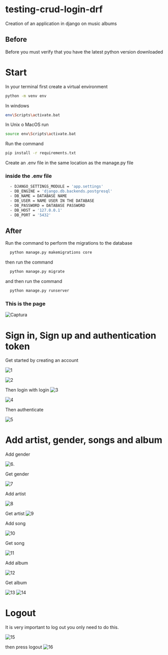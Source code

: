 # testing-crud-login-drf
Creation of an application in django on music albums

## Before
Before you must verify that you have the latest python version downloaded

# Start
In your terminal
first create a virtual environment
```sh
python -m venv env
```
In windows
```sh
env\Scripts\activate.bat
```
In Unix o MacOS run
```sh
source env\Scripts\activate.bat
```
Run the command
```sh
pip install -r requirements.txt
```

Create an .env file in the same location as the manage.py file

### inside the .env file
```sh
  - DJANGO_SETTINGS_MODULE = 'app.settings'
  - DB_ENGINE = 'django.db.backends.postgresql'
  - DB_NAME = DATABASE NAME
  - DB_USER = NAME USER IN THE DATABASE
  - DB_PASSWORD = DATABASE PASSWORD
  - DB_HOST = '127.0.0.1'
  - DB_PORT = '5432'
```

## After
Run the command to perform the migrations to the database
```sh
  python manage.py makemigrations core
```
then run the command

```sh
  python manage.py migrate
```
and then run the command
```sh
  python manage.py runserver
```


### This is the page
![Captura](https://user-images.githubusercontent.com/58866695/148984889-830df87e-2aad-4e4c-b2b7-73c56aa59844.PNG)


# Sign in, Sign up and authentication token
Get started by creating an account

![1](https://user-images.githubusercontent.com/58866695/148984917-87763db7-2da3-43ee-8f31-2aa64a252218.PNG)

![2](https://user-images.githubusercontent.com/58866695/148984936-fb499fed-ad5f-4914-a18d-d9d2c7bf02cf.PNG)


Then login with login
![3](https://user-images.githubusercontent.com/58866695/148984974-a426deb0-2189-4db4-b689-7f7d62fada3d.PNG)


![4](https://user-images.githubusercontent.com/58866695/148983878-8338d2a9-bf39-4bac-b243-ed6533e0ec23.PNG)

Then authenticate

![5](https://user-images.githubusercontent.com/58866695/148984055-155c937c-f706-4595-9211-de279ab1289a.PNG)

# Add artist, gender, songs and album

Add gender

![6](https://user-images.githubusercontent.com/58866695/148985143-ad5bc27c-2d6f-42f6-8c5a-748f53af6512.PNG).

Get gender

![7](https://user-images.githubusercontent.com/58866695/148985230-af358f3b-5750-4788-8ff9-0bca088b51fa.PNG)

Add artist

![8](https://user-images.githubusercontent.com/58866695/148985375-a463a6d2-08ee-417b-a0a2-6585238e3e1e.PNG)

Get artist
![9](https://user-images.githubusercontent.com/58866695/148985393-804a4cce-408b-4f32-b4f1-41192f859cf7.PNG)

Add song

![10](https://user-images.githubusercontent.com/58866695/148985472-27c455c5-2b5a-4f60-a4ec-89ad906c8109.PNG)

Get song

![11](https://user-images.githubusercontent.com/58866695/148985513-679f635b-8758-4aa5-af61-98080bb31c86.PNG)

Add album

![12](https://user-images.githubusercontent.com/58866695/148985569-ebf46796-940d-4b20-a1fb-78293de9f40d.PNG)

Get album

![13](https://user-images.githubusercontent.com/58866695/148985609-4cecdced-dd70-4d9c-a54a-31f19cb270c6.PNG)
![14](https://user-images.githubusercontent.com/58866695/148985628-021aeb67-ce2f-4ebc-a75c-0eb5fae43e52.PNG)


# Logout

It is very important to log out
you only need to do this.

![15](https://user-images.githubusercontent.com/58866695/148986009-795388ae-6f2e-4b65-b26f-9c3340f3d87e.PNG)

then press logout
![16](https://user-images.githubusercontent.com/58866695/148986193-503be5d3-7810-49da-9c86-1a1cd5c1ef77.PNG)





